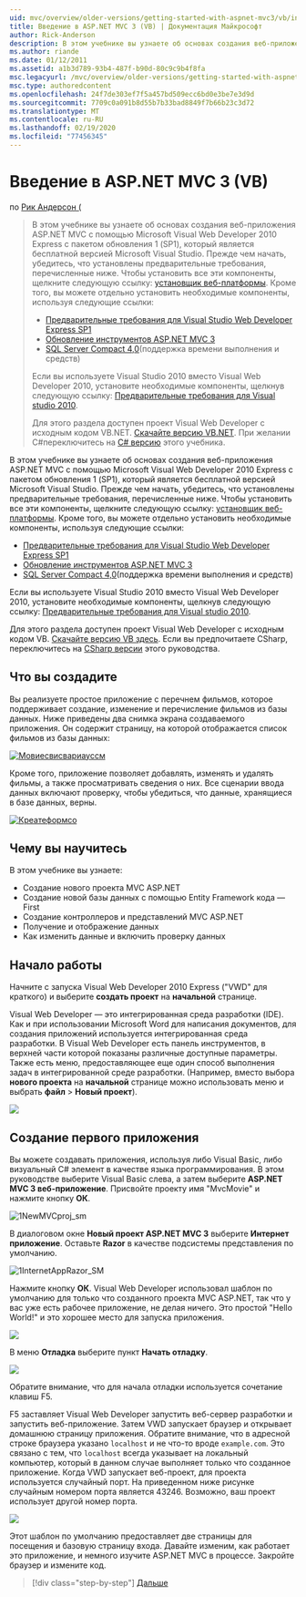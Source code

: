 ```yaml
---
uid: mvc/overview/older-versions/getting-started-with-aspnet-mvc3/vb/intro-to-aspnet-mvc-3
title: Введение в ASP.NET MVC 3 (VB) | Документация Майкрософт
author: Rick-Anderson
description: В этом учебнике вы узнаете об основах создания веб-приложения ASP.NET MVC с помощью Microsoft Visual Web Developer 2010 Express с пакетом обновления 1 (SP1)...
ms.author: riande
ms.date: 01/12/2011
ms.assetid: a1b3d789-93b4-487f-b90d-80c9c9b4f8fa
msc.legacyurl: /mvc/overview/older-versions/getting-started-with-aspnet-mvc3/vb/intro-to-aspnet-mvc-3
msc.type: authoredcontent
ms.openlocfilehash: 24f7de303ef7f5a457bd509ecc6bd0e3be7e3d9d
ms.sourcegitcommit: 7709c0a091b8d55b7b33bad8849f7b66b23c3d72
ms.translationtype: MT
ms.contentlocale: ru-RU
ms.lasthandoff: 02/19/2020
ms.locfileid: "77456345"
---
```

# <a name="intro-to-aspnet-mvc-3-vb"></a>Введение в ASP.NET MVC 3 (VB)

по [Рик Андерсон (](https://twitter.com/RickAndMSFT)

> В этом учебнике вы узнаете об основах создания веб-приложения ASP.NET MVC с помощью Microsoft Visual Web Developer 2010 Express с пакетом обновления 1 (SP1), который является бесплатной версией Microsoft Visual Studio. Прежде чем начать, убедитесь, что установлены предварительные требования, перечисленные ниже. Чтобы установить все эти компоненты, щелкните следующую ссылку: [установщик веб-платформы](https://www.microsoft.com/web/gallery/install.aspx?appid=VWD2010SP1Pack). Кроме того, вы можете отдельно установить необходимые компоненты, используя следующие ссылки:
> 
> - [Предварительные требования для Visual Studio Web Developer Express SP1](https://www.microsoft.com/web/gallery/install.aspx?appid=VWD2010SP1Pack)
> - [Обновление инструментов ASP.NET MVC 3](https://www.microsoft.com/web/gallery/install.aspx?appsxml=&amp;appid=MVC3)
> - [SQL Server Compact 4,0](https://www.microsoft.com/web/gallery/install.aspx?appid=SQLCE;SQLCEVSTools_4_0)(поддержка времени выполнения и средств)
> 
> Если вы используете Visual Studio 2010 вместо Visual Web Developer 2010, установите необходимые компоненты, щелкнув следующую ссылку: [Предварительные требования для Visual studio 2010](https://www.microsoft.com/web/gallery/install.aspx?appsxml=&amp;appid=VS2010SP1Pack).
> 
> Для этого раздела доступен проект Visual Web Developer с исходным кодом VB.NET. [Скачайте версию VB.NET](https://code.msdn.microsoft.com/Introduction-to-MVC-3-10d1b098). При желании C#переключитесь на [ C# версию](../cs/intro-to-aspnet-mvc-3.md) этого учебника.

В этом учебнике вы узнаете об основах создания веб-приложения ASP.NET MVC с помощью Microsoft Visual Web Developer 2010 Express с пакетом обновления 1 (SP1), который является бесплатной версией Microsoft Visual Studio. Прежде чем начать, убедитесь, что установлены предварительные требования, перечисленные ниже. Чтобы установить все эти компоненты, щелкните следующую ссылку: [установщик веб-платформы](https://www.microsoft.com/web/gallery/install.aspx?appid=VWD2010SP1Pack). Кроме того, вы можете отдельно установить необходимые компоненты, используя следующие ссылки:

- [Предварительные требования для Visual Studio Web Developer Express SP1](https://www.microsoft.com/web/gallery/install.aspx?appid=VWD2010SP1Pack)
- [Обновление инструментов ASP.NET MVC 3](https://www.microsoft.com/web/gallery/install.aspx?appsxml=&amp;appid=MVC3)
- [SQL Server Compact 4,0](https://www.microsoft.com/web/gallery/install.aspx?appid=SQLCE;SQLCEVSTools_4_0)(поддержка времени выполнения и средств)

Если вы используете Visual Studio 2010 вместо Visual Web Developer 2010, установите необходимые компоненты, щелкнув следующую ссылку: [Предварительные требования для Visual studio 2010](https://www.microsoft.com/web/gallery/install.aspx?appsxml=&amp;appid=VS2010SP1Pack).

Для этого раздела доступен проект Visual Web Developer с исходным кодом VB. [Скачайте версию VB здесь](https://code.msdn.microsoft.com/Project/Download/FileDownload.aspx?ProjectName=aspnetmvcsamples&amp;DownloadId=14824). Если вы предпочитаете CSharp, переключитесь на [CSharp версии](../cs/intro-to-aspnet-mvc-3.md) этого руководства.

## <a name="what-youll-build"></a>Что вы создадите

Вы реализуете простое приложение с перечнем фильмов, которое поддерживает создание, изменение и перечисление фильмов из базы данных. Ниже приведены два снимка экрана создаваемого приложения. Он содержит страницу, на которой отображается список фильмов из базы данных:

[![Мовиесвисвариауссм](intro-to-aspnet-mvc-3/_static/image2.png)](intro-to-aspnet-mvc-3/_static/image1.png)

Кроме того, приложение позволяет добавлять, изменять и удалять фильмы, а также просматривать сведения о них. Все сценарии ввода данных включают проверку, чтобы убедиться, что данные, хранящиеся в базе данных, верны.

[![Креатеформсо](intro-to-aspnet-mvc-3/_static/image4.png)](intro-to-aspnet-mvc-3/_static/image3.png)

## <a name="skills-youll-learn"></a>Чему вы научитесь

В этом учебнике вы узнаете:

- Создание нового проекта MVC ASP.NET
- Создание новой базы данных с помощью Entity Framework кода — First
- Создание контроллеров и представлений MVC ASP.NET
- Получение и отображение данных
- Как изменить данные и включить проверку данных

## <a name="getting-started"></a>Начало работы

Начните с запуска Visual Web Developer 2010 Express ("VWD" для краткого) и выберите **создать проект** на **начальной** странице.

Visual Web Developer — это интегрированная среда разработки (IDE). Как и при использовании Microsoft Word для написания документов, для создания приложений используется интегрированная среда разработки. В Visual Web Developer есть панель инструментов, в верхней части которой показаны различные доступные параметры. Также есть меню, предоставляющее еще один способ выполнения задач в интегрированной среде разработки. (Например, вместо выбора **нового проекта** на **начальной** странице можно использовать меню и выбрать **файл** &gt; **Новый проект**).

[![](intro-to-aspnet-mvc-3/_static/image6.png)](intro-to-aspnet-mvc-3/_static/image5.png)

## <a name="creating-your-first-application"></a>Создание первого приложения

Вы можете создавать приложения, используя либо Visual Basic, либо визуальный C# элемент в качестве языка программирования. В этом руководстве выберите Visual Basic слева, а затем выберите **ASP.NET MVC 3 веб-приложение**. Присвойте проекту имя "MvcMovie" и нажмите кнопку **ОК**.

![1NewMVCproj_sm](intro-to-aspnet-mvc-3/_static/image7.png)

В диалоговом окне **Новый проект ASP.NET MVC 3** выберите **Интернет приложение**. Оставьте **Razor** в качестве подсистемы представления по умолчанию.

![1InternetAppRazor_SM](intro-to-aspnet-mvc-3/_static/image8.png)

Нажмите кнопку **ОК**. Visual Web Developer использовал шаблон по умолчанию для только что созданного проекта MVC ASP.NET, так что у вас уже есть рабочее приложение, не делая ничего. Это простой "Hello World!" и это хорошее место для запуска приложения.

[![](intro-to-aspnet-mvc-3/_static/image10.png)](intro-to-aspnet-mvc-3/_static/image9.png)

В меню **Отладка** выберите пункт **Начать отладку**.

![](intro-to-aspnet-mvc-3/_static/image11.png)

Обратите внимание, что для начала отладки используется сочетание клавиш F5.

F5 заставляет Visual Web Developer запустить веб-сервер разработки и запустить веб-приложение. Затем VWD запускает браузер и открывает домашнюю страницу приложения. Обратите внимание, что в адресной строке браузера указано `localhost` и не что-то вроде `example.com`. Это связано с тем, что `localhost` всегда указывает на локальный компьютер, который в данном случае выполняет только что созданное приложение. Когда VWD запускает веб-проект, для проекта используется случайный порт. На приведенном ниже рисунке случайным номером порта является 43246. Возможно, ваш проект использует другой номер порта.

![](intro-to-aspnet-mvc-3/_static/image12.png)

Этот шаблон по умолчанию предоставляет две страницы для посещения и базовую страницу входа. Давайте изменим, как работает это приложение, и немного изучите ASP.NET MVC в процессе. Закройте браузер и измените код.

> [!div class="step-by-step"]
> [Дальше](adding-a-controller.md)

